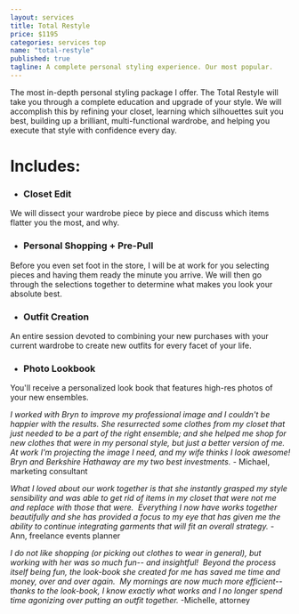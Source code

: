 ```yaml
---
layout: services
title: Total Restyle
price: $1195
categories: services top
name: "total-restyle"
published: true
tagline: A complete personal styling experience. Our most popular.
---
```


The most in-depth personal styling package I offer. The Total Restyle will take you through a complete education and upgrade of your style. We will accomplish this by refining your closet, learning which silhouettes suit you best, building up a brilliant, multi-functional wardrobe, and helping you execute that style with confidence every day.
 
# Includes:
 
- ### Closet Edit
We will dissect your wardrobe piece by piece and discuss which items flatter you the most, and why.
 
- ### Personal Shopping + Pre-Pull
Before you even set foot in the store, I will be at work for you selecting pieces and having them ready the minute you arrive. We will then go through the selections together to determine what makes you look your absolute best. 
 
- ### Outfit Creation
An entire session devoted to combining your new purchases with your current wardrobe to create new outfits for every facet of your life.
 
- ### Photo Lookbook
You'll receive a personalized look book that features high-res photos of your new ensembles.
 
*I worked with Bryn to improve my professional image and I couldn't be happier with the results. She resurrected some clothes from my closet that just needed to be a part of the right ensemble; and she helped me shop for new clothes that were in my personal style, but just a better version of me. At work I'm projecting the image I need, and my wife thinks I look awesome! Bryn and Berkshire Hathaway are my two best investments.* - Michael, marketing consultant

*What I loved about our work together is that she instantly grasped my style sensibility and was able to get rid of items in my closet that were not me and replace with those that were.  Everything I now have works together beautifully and she has provided a focus to my eye that has given me the ability to continue integrating garments that will fit an overall strategy.* -Ann, freelance events planner
 
*I do not like shopping (or picking out clothes to wear in general), but working with her was so much fun-- and insightful!  Beyond the process itself being fun, the look-book she created for me has saved me time and money, over and over again.  My mornings are now much more efficient-- thanks to the look-book, I know exactly what works and I no longer spend time agonizing over putting an outfit together.* -Michelle, attorney